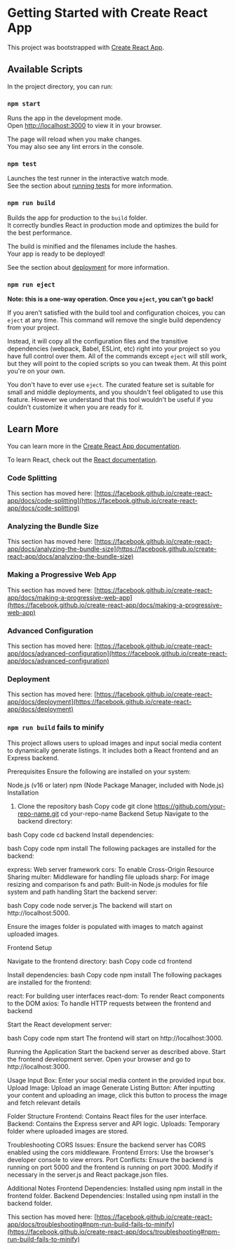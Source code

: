 # Getting Started with Create React App

This project was bootstrapped with [Create React App](https://github.com/facebook/create-react-app).

## Available Scripts

In the project directory, you can run:

### `npm start`

Runs the app in the development mode.\
Open [http://localhost:3000](http://localhost:3000) to view it in your browser.

The page will reload when you make changes.\
You may also see any lint errors in the console.

### `npm test`

Launches the test runner in the interactive watch mode.\
See the section about [running tests](https://facebook.github.io/create-react-app/docs/running-tests) for more information.

### `npm run build`

Builds the app for production to the `build` folder.\
It correctly bundles React in production mode and optimizes the build for the best performance.

The build is minified and the filenames include the hashes.\
Your app is ready to be deployed!

See the section about [deployment](https://facebook.github.io/create-react-app/docs/deployment) for more information.

### `npm run eject`

**Note: this is a one-way operation. Once you `eject`, you can't go back!**

If you aren't satisfied with the build tool and configuration choices, you can `eject` at any time. This command will remove the single build dependency from your project.

Instead, it will copy all the configuration files and the transitive dependencies (webpack, Babel, ESLint, etc) right into your project so you have full control over them. All of the commands except `eject` will still work, but they will point to the copied scripts so you can tweak them. At this point you're on your own.

You don't have to ever use `eject`. The curated feature set is suitable for small and middle deployments, and you shouldn't feel obligated to use this feature. However we understand that this tool wouldn't be useful if you couldn't customize it when you are ready for it.

## Learn More

You can learn more in the [Create React App documentation](https://facebook.github.io/create-react-app/docs/getting-started).

To learn React, check out the [React documentation](https://reactjs.org/).

### Code Splitting

This section has moved here: [https://facebook.github.io/create-react-app/docs/code-splitting](https://facebook.github.io/create-react-app/docs/code-splitting)

### Analyzing the Bundle Size

This section has moved here: [https://facebook.github.io/create-react-app/docs/analyzing-the-bundle-size](https://facebook.github.io/create-react-app/docs/analyzing-the-bundle-size)

### Making a Progressive Web App

This section has moved here: [https://facebook.github.io/create-react-app/docs/making-a-progressive-web-app](https://facebook.github.io/create-react-app/docs/making-a-progressive-web-app)

### Advanced Configuration

This section has moved here: [https://facebook.github.io/create-react-app/docs/advanced-configuration](https://facebook.github.io/create-react-app/docs/advanced-configuration)

### Deployment

This section has moved here: [https://facebook.github.io/create-react-app/docs/deployment](https://facebook.github.io/create-react-app/docs/deployment)

### `npm run build` fails to minify

This project allows users to upload images and input social media content to dynamically generate listings. It includes both a React frontend and an Express backend.

Prerequisites
Ensure the following are installed on your system:

Node.js (v16 or later)
npm (Node Package Manager, included with Node.js)
Installation
1. Clone the repository
bash
Copy code
git clone https://github.com/your-repo-name.git
cd your-repo-name
Backend Setup
Navigate to the backend directory:

bash
Copy code
cd backend
Install dependencies:

bash
Copy code
npm install
The following packages are installed for the backend:

express: Web server framework
cors: To enable Cross-Origin Resource Sharing
multer: Middleware for handling file uploads
sharp: For image resizing and comparison
fs and path: Built-in Node.js modules for file system and path handling
Start the backend server:

bash
Copy code
node server.js
The backend will start on http://localhost:5000.

Ensure the images folder is populated with images to match against uploaded images.

Frontend Setup

Navigate to the frontend directory:
bash
Copy code
cd frontend

Install dependencies:
bash
Copy code
npm install
The following packages are installed for the frontend:

react: For building user interfaces
react-dom: To render React components to the DOM
axios: To handle HTTP requests between the frontend and backend

Start the React development server:

bash
Copy code
npm start
The frontend will start on http://localhost:3000.

Running the Application
Start the backend server as described above.
Start the frontend development server.
Open your browser and go to http://localhost:3000.

Usage
Input Box: Enter your social media content in the provided input box.
Upload Image: Upload an image 
Generate Listing Button: After inputting your content and uploading an image, click this button to process the image and fetch relevant details

Folder Structure
Frontend: Contains React files for the user interface.
Backend: Contains the Express server and API logic.
Uploads: Temporary folder where uploaded images are stored.

Troubleshooting
CORS Issues: Ensure the backend server has CORS enabled using the cors middleware.
Frontend Errors: Use the browser's developer console to view errors.
Port Conflicts: Ensure the backend is running on port 5000 and the frontend is running on port 3000. Modify if necessary in the server.js and React package.json files.

Additional Notes
Frontend Dependencies: Installed using npm install in the frontend folder.
Backend Dependencies: Installed using npm install in the backend folder.

This section has moved here: [https://facebook.github.io/create-react-app/docs/troubleshooting#npm-run-build-fails-to-minify](https://facebook.github.io/create-react-app/docs/troubleshooting#npm-run-build-fails-to-minify)
